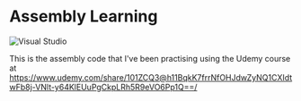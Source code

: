 # Assembly Learning
![Visual Studio](https://a11ybadges.com/badge?logo=visualstudio)

This is the assembly code that I've been practising using the Udemy course at https://www.udemy.com/share/101ZCQ3@h11BqkK7frrNfOHJdwZyNQ1CXIdtwFb8j-VNlt-y64KlEUuPgCkpLRh5R9eVO6Pp1Q==/